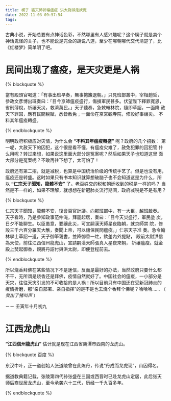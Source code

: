 ```yaml
---
title: 楔子 張天師祈禳瘟疫 洪太尉誤走妖魔
date: 2022-11-03 09:57:54
tags:
---
```



古典小说，开始总要有点神话色彩，不然哪里有人感兴趣呢？这个楔子就是卖个
神话鬼怪的关子，也不能说是完全的胡说八道，至少在哪朝哪代交代清楚了，比
《红楼梦》简单明了吧。

<!-- more -->

# 民间出现了瘟疫，是天灾更是人祸

{% blockquote %}

當有殿頭官喝道：「有事出班早奏，無事捲簾退朝。」只見班部叢中，宰相趙哲，
參政文彥博出班奏曰：「目今京師瘟疫盛行，傷損軍民甚多。伏望陛下釋罪寬恩，
省刑薄稅，祈禳天災，救濟萬民。」天子聽奏，急敕翰林院，隨即草詔，一面降
赦天下罪囚，應有民間稅賦，悉皆赦免﹔一面命在京宮觀寺院，修設好事禳災。
不料其年瘟疫轉盛。

{% endblockquote %}

明明政府积极应对灾情，为什么会 **“不料其年瘟疫轉盛”** 呢？政府的几个招数：
第一呢，大赦天下的囚犯，这个很是看不懂，有瘟疫灾难了，赦免犯罪的囚犯管
什么用呢？转过来想，如果说这里面大部分是冤案呢？然后如果天子也知道这里
面大部分是冤案呢？不敢再往下想了，太可怕了！

政府还有第二招，就是减税，也算是中国统治阶级的传统手艺了。但是也没有用，
瘟疫还是转盛。这时如果只有书本知识就算想破脑子也不会知道这是为什么，所
以 **“仁宗天子聞知，龍體不安”** 了。老百姓交的税和朝廷收到的税是一样的吗？
当然是不一样的，如果不理解，就想想在新冠肺炎流行期间，政府减税是不是有用？

{% blockquote %}

 仁宗天子聞知，龍體不安，復會百官計議。向那班部中，有一大臣，越班啟奏。
 天子看時，乃是參知政事范仲淹，拜罷起居，奏曰：「目今天災盛行，軍民塗
 炭，日夕不能聊生。以臣愚意，要禳此災，可宣嗣漢天師星夜臨朝，就京師禁
 院，修設三千六百分羅天大醮，奏聞上帝，可以禳保民間瘟疫。」仁宗天子准
 奏。急令翰林學士草詔一道，天子御筆親書，並降御香一炷，欽差內外提點，
 殿前太尉洪信為天使，前往江西信州龍虎山，宣請嗣漢天師張真人星夜來朝，
 祈禳瘟疫。就金殿上焚起御香，親將丹詔付與洪太尉，即便登程前去。
 
 {% endblockquote %}

所以烧香拜佛在某些情况下不是迷信，反而是最好的办法，当然政府只要什么都
不干，无所谓是烧香还是拜佛，疫情自然就好了。中国社会的瘟疫，一小部分是
天灾，往往天灾引发的不可收拾的是人祸！所以目前只有中国还在受新冠肺炎的
疫情折磨，那“亲自部署、亲自指挥”的是不是也去烧个香拜个佛呢？哈哈哈......
（ _笑出了猪叫声_ ）

－－ 壬寅年十月初九

# 江西龙虎山

**“江西信州龍虎山”** 估计就是现在江西省鹰潭市西南的龙虎山。

{% blockquote 百度 %}

东汉中叶，正一道创始人张道陵曾在此炼丹，传说“丹成而龙虎现”，山因得名。

据道教典籍记载，张陵第四代孙张盛在三国或西晋时已赴龙虎山定居，此后张天
师后裔世居龙虎山，至今承袭六十三代，历经一千九百多年。

{% endblockquote %}
